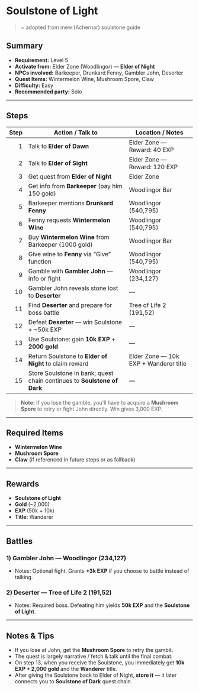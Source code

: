 # Soulstone of Light

> ~ adopted from mew (Achernar) soulstone guide

## Summary
- **Requirement:** Level 5  
- **Activate from:** Elder Zone (Woodlingor) — **Elder of Night**  
- **NPCs involved:** Barkeeper, Drunkard Fenny, Gambler John, Deserter  
- **Quest Items:** Wintermelon Wine, Mushroom Spore, Claw  
- **Difficulty:** Easy  
- **Recommended party:** Solo

---

## Steps

| Step | Action / Talk to | Location / Notes |
|-----:|-------------------|------------------|
| 1    | Talk to **Elder of Dawn** | Elder Zone — Reward: 40 EXP |
| 2    | Talk to **Elder of Sight** | Elder Zone — Reward: 120 EXP |
| 3    | Get quest from **Elder of Night** | Elder Zone |
| 4    | Get info from **Barkeeper** (pay him 150 gold) | Woodlingor Bar |
| 5    | Barkeeper mentions **Drunkard Fenny** | Woodlingor (540,795) |
| 6    | Fenny requests **Wintermelon Wine** | Woodlingor (540,795) |
| 7    | Buy **Wintermelon Wine** from Barkeeper (1000 gold) | Woodlingor Bar |
| 8    | Give wine to **Fenny** via “Give” function | Woodlingor (540,795) |
| 9    | Gamble with **Gambler John** — info or fight | Woodlingor (234,127) |
| 10   | Gambler John reveals stone lost to **Deserter** | — |
| 11   | Find **Deserter** and prepare for boss battle | Tree of Life 2 (191,52) |
| 12   | Defeat **Deserter** — win Soulstone + ~50k EXP | — |
| 13   | Use Soulstone: gain **10k EXP** + **2000 gold** | — |
| 14   | Return Soulstone to **Elder of Night** to claim reward | Elder Zone — 10k EXP + Wanderer title |
| 15   | Store Soulstone in bank; quest chain continues to **Soulstone of Dark** | — |

> **Note:** If you lose the gamble, you'll have to acquire a **Mushroom Spore** to retry or fight John directly. Win gives 3,000 EXP.

---

## Required Items
- **Wintermelon Wine**
- **Mushroom Spore**
- **Claw** (if referenced in future steps or as fallback)

---

## Rewards
- **Soulstone of Light**  
- **Gold** (~2,000)  
- **EXP** (50k + 10k)  
- **Title:** Wanderer  

---

## Battles 

### 1) Gambler John — Woodlingor (234,127)

- Notes: Optional fight. Grants **+3k EXP** if you choose to battle instead of talking.

### 2) Deserter — Tree of Life 2 (191,52)

- Notes: Required boss. Defeating him yields **50k EXP** and the **Soulstone of Light**.

---

## Notes & Tips
- If you lose at John, get the **Mushroom Spore** to retry the gambit.  
- The quest is largely narrative / fetch & talk until the final combat.  
- On step 13, when you receive the Soulstone, you immediately get **10k EXP + 2,000 gold** and the **Wanderer** title.  
- After giving the Soulstone back to Elder of Night, **store it** — it later connects you to **Soulstone of Dark** quest chain.
